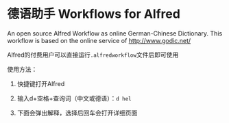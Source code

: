 德语助手 Workflows for Alfred
============

An open source Alfred Workflow as online German-Chinese Dictionary. This workflow is based on the online service of http://www.godic.net/


Alfred的付费用户可以直接运行`.alfredworkflow`文件后即可使用

使用方法：

1. 快捷键打开Alfred

2. 输入d+空格+查询词（中文或德语）：`d hel` 

3. 下面会弹出解释，选择后回车会打开详细页面

